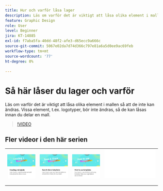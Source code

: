 ```yaml
---
title: Hur och varför låsa lager
description: Läs om varför det är viktigt att låsa olika element i mallen så att de inte kan ändras
feature: Graphic Design
role: User
level: Beginner
jira: KT-14885
exl-id: f7aba5fa-40dd-48f2-afe3-d65ecc9a666c
source-git-commit: 5067e02da7d74d366c797e81a6a5d0ee9ac69feb
workflow-type: tm+mt
source-wordcount: '77'
ht-degree: 0%

---
```


# Så här låser du lager och varför

Läs om varför det är viktigt att låsa olika element i mallen så att de inte kan ändras. Vissa element, t.ex. logotyper, bör inte ändras, så de kan låsas innan du delar en mall.

>[!VIDEO](https://video.tv.adobe.com/v/3427095?quality=12&learn=on&hidetitle=true)

## Fler videor i den här serien

<table style="table-layout:fixed">
<tr>
   <td>
         <a href="create-templates.md">
            <img alt="Skapa en mall" src="assets/create-template.png" />
         </a>
   </td>
   <td>
         <a href="share-templates.md">
            <img alt="Spara och dela mallar" src="assets/share-templates.png" />
         </a>
   </td>
   <td>
         <a href="use-templates.md">
            <img alt="Använda mallar" src="assets/use-templates.png" />
         </a>
   </td>
   <td>
      <img alt="Avgränsare" src="../assets/Whitespacer.png" />
      <div>
      <br>
   </td>
</tr>
</table>
